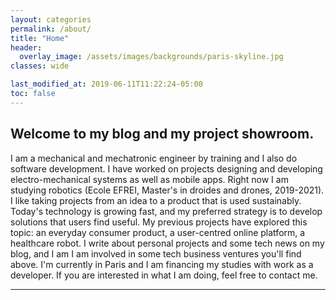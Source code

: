 ```yaml
---
layout: categories
permalink: /about/
title: "Home"
header:
  overlay_image: /assets/images/backgrounds/paris-skyline.jpg
classes: wide

last_modified_at: 2019-06-11T11:22:24-05:00
toc: false
---
```

<h2>Welcome to my blog and my project showroom.</h2>

I am a mechanical and mechatronic engineer by training and I also do software development.
I have worked on projects designing and developing electro-mechanical systems as well as mobile apps.
Right now I am studying robotics (Ecole EFREI, Master's in droides and drones, 2019-2021).
I like taking projects from an idea to a product that is used sustainably. Today's technology is growing fast, and my preferred strategy is to develop solutions that users find useful.
My previous projects have explored this topic: an everyday consumer product, a user-centred online platform,
a healthcare robot. I write about personal projects and some tech news on my blog, and I am I am involved in some tech business ventures you'll find above. I'm currently in Paris and I am financing my studies with work as a developer.
If you are interested in what I am doing, feel free to contact me.

---
